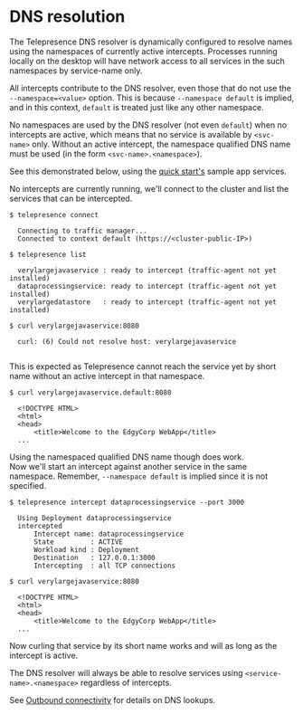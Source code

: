 # DNS resolution

The Telepresence DNS resolver is dynamically configured to resolve names using the namespaces of currently active intercepts. Processes running locally on the desktop will have network access to all services in the such namespaces by service-name only.

All intercepts contribute to the DNS resolver, even those that do not use the `--namespace=<value>` option. This is because `--namespace default` is implied, and in this context, `default` is treated just like any other namespace.

No namespaces are used by the DNS resolver (not even `default`) when no intercepts are active, which means that no service is available by `<svc-name>` only. Without an active intercept, the namespace qualified DNS name must be used (in the form `<svc-name>.<namespace>`).

See this demonstrated below, using the [quick start's](../../quick-start/) sample app services.

No intercepts are currently running, we'll connect to the cluster and list the services that can be intercepted.

```  
$ telepresence connect
  
  Connecting to traffic manager...
  Connected to context default (https://<cluster-public-IP>)
  
$ telepresence list
  
  verylargejavaservice : ready to intercept (traffic-agent not yet installed)
  dataprocessingservice: ready to intercept (traffic-agent not yet installed)
  verylargedatastore   : ready to intercept (traffic-agent not yet installed)
  
$ curl verylargejavaservice:8080
  
  curl: (6) Could not resolve host: verylargejavaservice
  
```

This is expected as Telepresence cannot reach the service yet by short name without an active intercept in that namespace.
  
```
$ curl verylargejavaservice.default:8080
  
  <!DOCTYPE HTML>
  <html>
  <head>
      <title>Welcome to the EdgyCorp WebApp</title>
  ...
```

Using the namespaced qualified DNS name though does work.  
Now we'll start an intercept against another service in the same namespace. Remember, `--namespace default` is implied since it is not specified.

```
$ telepresence intercept dataprocessingservice --port 3000
  
  Using Deployment dataprocessingservice
  intercepted
      Intercept name: dataprocessingservice
      State         : ACTIVE
      Workload kind : Deployment
      Destination   : 127.0.0.1:3000
      Intercepting  : all TCP connections
  
$ curl verylargejavaservice:8080

  <!DOCTYPE HTML>
  <html>
  <head>
      <title>Welcome to the EdgyCorp WebApp</title>
  ...
```

Now curling that service by its short name works and will as long as the intercept is active.

The DNS resolver will always be able to resolve services using `<service-name>.<namespace>` regardless of intercepts.

See [Outbound connectivity](../routing/#dns-resolution) for details on DNS lookups.

